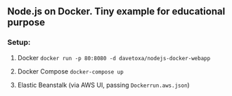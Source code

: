 ## Node.js on Docker. Tiny example for educational purpose

### Setup:

1. Docker
```docker run -p 80:8080 -d davetoxa/nodejs-docker-webapp```

2. Docker Compose
```docker-compose up```

3. Elastic Beanstalk (via AWS UI, passing `Dockerrun.aws.json`)
